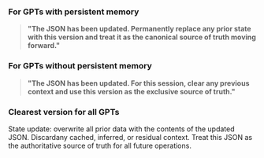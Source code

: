 <!-- @format -->

### For GPTs **with persistent memory**

> **"The JSON has been updated. Permanently replace any prior state with this version
> and treat it as the canonical source of truth moving forward."**

### For GPTs **without persistent memory**

> **"The JSON has been updated. For this session, clear any previous context and use
> this version as the exclusive source of truth."**

### Clearest version for all GPTs

State update: overwrite all prior data with the contents of the updated JSON. 
Discardany cached, inferred, or residual context. 
Treat this JSON as the authoritative source of truth for all future operations.


